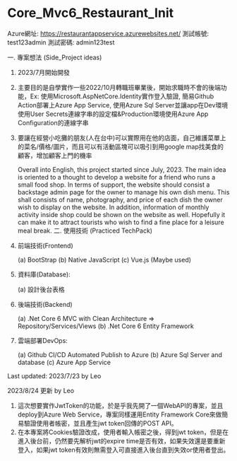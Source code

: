 # Core_Mvc6_Restaurant_Init
Azure網址: https://restaurantappservice.azurewebsites.net/
測試帳號: test123admin
測試密碼: admin123test

一. 專案想法 (Side_Project ideas)
  1. 2023/7月開始開發 
  2. 主要目的是自學實作一些2022/10月轉職班畢業後，開始求職時不會的後端功能，Ex: 使用Microsoft.AspNetCore.Identity實作登入驗證, 簡易Github Action部署上Azure App Service, 使用Azure Sql Server並讓app在Dev環境使用User Secrets連線字串的設定檔&Production環境使用Azure App Configuration的連線字串
  3. 要讓在經營小吃攤的朋友(人在台中)可以實際用在他的店面，自己維護菜單上的菜名/價格/圖片，而且可以有活動區塊可以吸引到用google map找美食的顧客，增加顧客上門的機率

     Overall into English, this project started since July, 2023. The main idea is oriented to a thought to develop a website for a friend who runs a small food shop.
  In terms of support, the website should consist a backstage admin page for the owner to manage his own dish menu. This shall consists of name, photography, and price of 
  each dish the owner wish to display on the website. In addition, information of monthly activity inside shop could be shown on the website as well. Hopefully it can make 
  it to attract tourists who wish to find a fine place for a leisure meal break.
二. 使用技術 (Practiced TechPack)
  1. 前端技術(Frontend)
     
     (a) BootStrap
     (b) Native JavaScript
     (c) Vue.js (Maybe used)
  3. 資料庫(Database):

     (a) 設計後台表格
  4. 後端技術(Backend)
     
     (a) .Net Core 6 MVC with Clean Architecture => Repository/Services/Views
     (b) .Net Core 6 Entity Framework
  5. 雲端部署DevOps:
     
     (a) Github CI/CD Automated Publish to Azure
     (b) Azure Sql Server and database
     (c) Azure App Service

Last updated: 2023/7/23 by Leo

2023/8/24 更新 by Leo
1. 這次想要實作JwtToken的功能，於是乎我先開了一個WebAPI的專案，並且deploy到Azure Web Service，專案同樣運用Entity Framework Core來做簡易驗證使用者帳密，並且產生jwt token回傳的POST API。
2. 在本專案將Cookies驗證改成，使用者輸入帳密之後，得到jwt token，但是在進入後台前，仍然要先解析jwt的expire time是否有效，如果失效還是要重新登入，如果jwt token有效則無需登入可直接進入後台直到失效or使用者登出。
